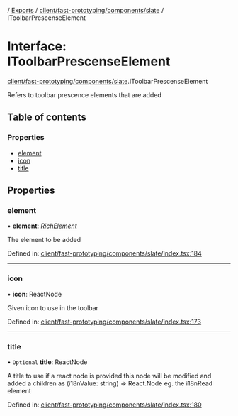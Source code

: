 [](../README.md) / [Exports](../modules.md) / [client/fast-prototyping/components/slate](../modules/client_fast_prototyping_components_slate.md) / IToolbarPrescenseElement

# Interface: IToolbarPrescenseElement

[client/fast-prototyping/components/slate](../modules/client_fast_prototyping_components_slate.md).IToolbarPrescenseElement

Refers to toolbar prescence elements that are added

## Table of contents

### Properties

- [element](client_fast_prototyping_components_slate.itoolbarprescenseelement.md#element)
- [icon](client_fast_prototyping_components_slate.itoolbarprescenseelement.md#icon)
- [title](client_fast_prototyping_components_slate.itoolbarprescenseelement.md#title)

## Properties

### element

• **element**: [*RichElement*](../modules/client_internal_text_serializer.md#richelement)

The element to be added

Defined in: [client/fast-prototyping/components/slate/index.tsx:184](https://github.com/onzag/itemize/blob/5fcde7cf/client/fast-prototyping/components/slate/index.tsx#L184)

___

### icon

• **icon**: ReactNode

Given icon to use in the toolbar

Defined in: [client/fast-prototyping/components/slate/index.tsx:173](https://github.com/onzag/itemize/blob/5fcde7cf/client/fast-prototyping/components/slate/index.tsx#L173)

___

### title

• `Optional` **title**: ReactNode

A title to use
if a react node is provided this node will be modified
and added a children as (i18nValue: string) => React.Node
eg. the i18nRead element

Defined in: [client/fast-prototyping/components/slate/index.tsx:180](https://github.com/onzag/itemize/blob/5fcde7cf/client/fast-prototyping/components/slate/index.tsx#L180)
